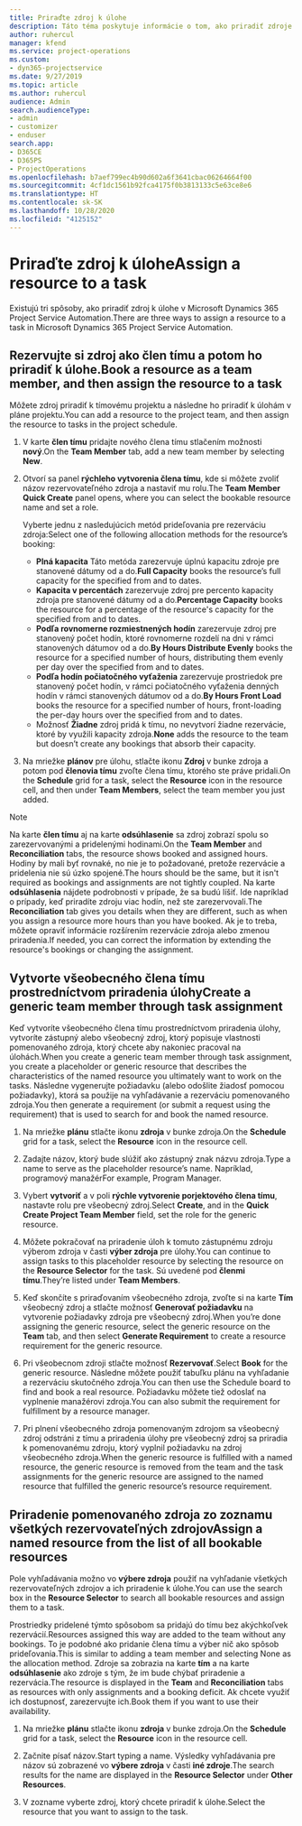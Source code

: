 ```yaml
---
title: Priraďte zdroj k úlohe
description: Táto téma poskytuje informácie o tom, ako priradiť zdroje k úlohám.
author: ruhercul
manager: kfend
ms.service: project-operations
ms.custom:
- dyn365-projectservice
ms.date: 9/27/2019
ms.topic: article
ms.author: ruhercul
audience: Admin
search.audienceType:
- admin
- customizer
- enduser
search.app:
- D365CE
- D365PS
- ProjectOperations
ms.openlocfilehash: b7aef799ec4b90d602a6f3641cbac06264664f00
ms.sourcegitcommit: 4cf1dc1561b92fca4175f0b3813133c5e63ce8e6
ms.translationtype: HT
ms.contentlocale: sk-SK
ms.lasthandoff: 10/28/2020
ms.locfileid: "4125152"
---
```

# <a name="assign-a-resource-to-a-task"></a><span data-ttu-id="1595b-103">Priraďte zdroj k úlohe</span><span class="sxs-lookup"><span data-stu-id="1595b-103">Assign a resource to a task</span></span>

<span data-ttu-id="1595b-104">Existujú tri spôsoby, ako priradiť zdroj k úlohe v Microsoft Dynamics 365 Project Service Automation.</span><span class="sxs-lookup"><span data-stu-id="1595b-104">There are three ways to assign a resource to a task in Microsoft Dynamics 365 Project Service Automation.</span></span>

## <a name="book-a-resource-as-a-team-member-and-then-assign-the-resource-to-a-task"></a><span data-ttu-id="1595b-105">Rezervujte si zdroj ako člen tímu a potom ho priradiť k úlohe.</span><span class="sxs-lookup"><span data-stu-id="1595b-105">Book a resource as a team member, and then assign the resource to a task</span></span>

<span data-ttu-id="1595b-106">Môžete zdroj priradiť k tímovému projektu a následne ho priradiť k úlohám v pláne projektu.</span><span class="sxs-lookup"><span data-stu-id="1595b-106">You can add a resource to the project team, and then assign the resource to tasks in the project schedule.</span></span>

1. <span data-ttu-id="1595b-107">V karte **člen tímu** pridajte nového člena tímu stlačením možnosti **nový**.</span><span class="sxs-lookup"><span data-stu-id="1595b-107">On the **Team Member** tab, add a new team member by selecting **New**.</span></span> 

2. <span data-ttu-id="1595b-108">Otvorí sa panel **rýchleho vytvorenia člena tímu**, kde si môžete zvoliť názov rezervovateľného zdroja a nastaviť mu rolu.</span><span class="sxs-lookup"><span data-stu-id="1595b-108">The **Team Member Quick Create** panel opens, where you can select the bookable resource name and set a role.</span></span> 

    <span data-ttu-id="1595b-109">Vyberte jednu z nasledujúcich metód prideľovania pre rezerváciu zdroja:</span><span class="sxs-lookup"><span data-stu-id="1595b-109">Select one of the following allocation methods for the resource’s booking:</span></span>

    - <span data-ttu-id="1595b-110">**Plná kapacita** Táto metóda zarezervuje úplnú kapacitu zdroje pre stanovené dátumy od a do.</span><span class="sxs-lookup"><span data-stu-id="1595b-110">**Full Capacity** books the resource’s full capacity for the specified from and to dates.</span></span>
    - <span data-ttu-id="1595b-111">**Kapacita v percentách** zarezervuje zdroj pre percento kapacity zdroja pre stanovené dátumy od a do.</span><span class="sxs-lookup"><span data-stu-id="1595b-111">**Percentage Capacity** books the resource for a percentage of the resource's capacity for the specified from and to dates.</span></span>
    - <span data-ttu-id="1595b-112">**Podľa rovnomerne rozmiestnených hodín** zarezervuje zdroj pre stanovený počet hodín, ktoré rovnomerne rozdelí na dni v rámci stanovených dátumov od a do.</span><span class="sxs-lookup"><span data-stu-id="1595b-112">**By Hours Distribute Evenly** books the resource for a specified number of hours, distributing them evenly per day over the specified from and to dates.</span></span>
    - <span data-ttu-id="1595b-113">**Podľa hodín počiatočného vyťaženia** zarezervuje prostriedok pre stanovený počet hodín, v rámci počiatočného vyťaženia denných hodín v rámci stanovených dátumov od a do.</span><span class="sxs-lookup"><span data-stu-id="1595b-113">**By Hours Front Load** books the resource for a specified number of hours, front-loading the per-day hours over the specified from and to dates.</span></span>
    - <span data-ttu-id="1595b-114">Možnosť **Žiadne** zdroj pridá k tímu, no nevytvorí žiadne rezervácie, ktoré by využili kapacity zdroja.</span><span class="sxs-lookup"><span data-stu-id="1595b-114">**None** adds the resource to the team but doesn’t create any bookings that absorb their capacity.</span></span>

3. <span data-ttu-id="1595b-115">Na mriežke **plánov** pre úlohu, stlačte ikonu **Zdroj** v bunke zdroja a potom pod **členovia tímu** zvoľte člena tímu, ktorého ste práve pridali.</span><span class="sxs-lookup"><span data-stu-id="1595b-115">On the **Schedule** grid for a task, select the **Resource** icon in the resource cell, and then under **Team Members**, select the team member you just added.</span></span> 

> [!NOTE]
> <span data-ttu-id="1595b-116">Na karte **člen tímu** aj na karte **odsúhlasenie** sa zdroj zobrazí spolu so zarezervovanými a pridelenými hodinami.</span><span class="sxs-lookup"><span data-stu-id="1595b-116">On the **Team Member** and **Reconciliation** tabs, the resource shows booked and assigned hours.</span></span> <span data-ttu-id="1595b-117">Hodiny by mali byť rovnaké, no nie je to požadované, pretože rezervácie a pridelenia nie sú úzko spojené.</span><span class="sxs-lookup"><span data-stu-id="1595b-117">The hours should be the same, but it isn't required as bookings and assignments are not tightly coupled.</span></span> <span data-ttu-id="1595b-118">Na karte **odsúhlasenia** nájdete podrobnosti v prípade, že sa budú líšiť. Ide napríklad o prípady, keď priradíte zdroju viac hodín, než ste zarezervovali.</span><span class="sxs-lookup"><span data-stu-id="1595b-118">The **Reconciliation** tab gives you details when they are different, such as when you assign a resource more hours than you have booked.</span></span> <span data-ttu-id="1595b-119">Ak je to treba, môžete opraviť informácie rozšírením rezervácie zdroja alebo zmenou priradenia.</span><span class="sxs-lookup"><span data-stu-id="1595b-119">If needed, you can correct the information by extending the resource's bookings or changing the assignment.</span></span>

## <a name="create-a-generic-team-member-through-task-assignment"></a><span data-ttu-id="1595b-120">Vytvorte všeobecného člena tímu prostredníctvom priradenia úlohy</span><span class="sxs-lookup"><span data-stu-id="1595b-120">Create a generic team member through task assignment</span></span>

<span data-ttu-id="1595b-121">Keď vytvoríte všeobecného člena tímu prostredníctvom priradenia úlohy, vytvoríte zástupný alebo všeobecný zdroj, ktorý popisuje vlastnosti pomenovaného zdroja, ktorý chcete aby nakoniec pracoval na úlohách.</span><span class="sxs-lookup"><span data-stu-id="1595b-121">When you create a generic team member through task assignment, you create a placeholder or generic resource that describes the characteristics of the named resource you ultimately want to work on the tasks.</span></span> <span data-ttu-id="1595b-122">Následne vygenerujte požiadavku (alebo odošlite žiadosť pomocou požiadavky), ktorá sa použije na vyhľadávanie a rezerváciu pomenovaného zdroja.</span><span class="sxs-lookup"><span data-stu-id="1595b-122">You then generate a requirement (or submit a request using the requirement) that is used to search for and book the named resource.</span></span>

1. <span data-ttu-id="1595b-123">Na mriežke **plánu** stlačte ikonu **zdroja** v bunke zdroja.</span><span class="sxs-lookup"><span data-stu-id="1595b-123">On the **Schedule** grid for a task, select the **Resource** icon in the resource cell.</span></span>

2. <span data-ttu-id="1595b-124">Zadajte názov, ktorý bude slúžiť ako zástupný znak názvu zdroja.</span><span class="sxs-lookup"><span data-stu-id="1595b-124">Type a name to serve as the placeholder resource’s name.</span></span> <span data-ttu-id="1595b-125">Napríklad, programový manažér</span><span class="sxs-lookup"><span data-stu-id="1595b-125">For example, Program Manager.</span></span>

3. <span data-ttu-id="1595b-126">Vybert **vytvoriť** a v poli **rýchle vytvorenie porjektového člena tímu**, nastavte rolu pre všeobecný zdroj.</span><span class="sxs-lookup"><span data-stu-id="1595b-126">Select **Create**, and in the **Quick Create Project Team Member** field, set the role for the generic resource.</span></span>

4. <span data-ttu-id="1595b-127">Môžete pokračovať na priradenie úloh k tomuto zástupnému zdroju výberom zdroja v časti **výber zdroja** pre úlohy.</span><span class="sxs-lookup"><span data-stu-id="1595b-127">You can continue to assign tasks to this placeholder resource by selecting the resource on the **Resource Selector** for the task.</span></span> <span data-ttu-id="1595b-128">Sú uvedené pod **členmi tímu**.</span><span class="sxs-lookup"><span data-stu-id="1595b-128">They’re listed under **Team Members**.</span></span>

5. <span data-ttu-id="1595b-129">Keď skončíte s priraďovaním všeobecného zdroja, zvoľte si na karte **Tím** všeobecný zdroj a stlačte možnosť **Generovať požiadavku** na vytvorenie požiadavky zdroja pre všeobecný zdroj.</span><span class="sxs-lookup"><span data-stu-id="1595b-129">When you’re done assigning the generic resource, select the generic resource on the **Team** tab, and then select **Generate Requirement** to create a resource requirement for the generic resource.</span></span>

6. <span data-ttu-id="1595b-130">Pri všeobecnom zdroji stlačte možnosť **Rezervovať**.</span><span class="sxs-lookup"><span data-stu-id="1595b-130">Select **Book** for the generic resource.</span></span> <span data-ttu-id="1595b-131">Následne môžete použiť tabuľku plánu na vyhľadanie a rezerváciu skutočného zdroja.</span><span class="sxs-lookup"><span data-stu-id="1595b-131">You can then use the Schedule board to find and book a real resource.</span></span> <span data-ttu-id="1595b-132">Požiadavku môžete tiež odoslať na vyplnenie manažérovi zdroja.</span><span class="sxs-lookup"><span data-stu-id="1595b-132">You can also submit the requirement for fulfillment by a resource manager.</span></span>

7. <span data-ttu-id="1595b-133">Pri plnení všeobecného zdroja pomenovaným zdrojom sa všeobecný zdroj odstráni z tímu a priradenia úlohy pre všeobecný zdroj sa priradia k pomenovanému zdroju, ktorý vyplnil požiadavku na zdroj všeobecného zdroja.</span><span class="sxs-lookup"><span data-stu-id="1595b-133">When the generic resource is fulfilled with a named resource, the generic resource is removed from the team and the task assignments for the generic resource are assigned to the named resource that fulfilled the generic resource’s resource requirement.</span></span>

## <a name="assign-a-named-resource-from-the-list-of-all-bookable-resources"></a><span data-ttu-id="1595b-134">Priradenie pomenovaného zdroja zo zoznamu všetkých rezervovateľných zdrojov</span><span class="sxs-lookup"><span data-stu-id="1595b-134">Assign a named resource from the list of all bookable resources</span></span>

<span data-ttu-id="1595b-135">Pole vyhľadávania možno vo **výbere zdroja** použiť na vyhľadanie všetkých rezervovateľných zdrojov a ich priradenie k úlohe.</span><span class="sxs-lookup"><span data-stu-id="1595b-135">You can use the search box in the **Resource Selector** to search all bookable resources and assign them to a task.</span></span>

<span data-ttu-id="1595b-136">Prostriedky pridelené týmto spôsobom sa pridajú do tímu bez akýchkoľvek rezervácií.</span><span class="sxs-lookup"><span data-stu-id="1595b-136">Resources assigned this way are added to the team without any bookings.</span></span> <span data-ttu-id="1595b-137">To je podobné ako pridanie člena tímu a výber nič ako spôsob prideľovania.</span><span class="sxs-lookup"><span data-stu-id="1595b-137">This is similar to adding a team member and selecting None as the allocation method.</span></span> <span data-ttu-id="1595b-138">Zdroje sa zobrazia na karte **tím** a na karte **odsúhlasenie** ako zdroje s tým, že im bude chýbať priradenie a rezervácia.</span><span class="sxs-lookup"><span data-stu-id="1595b-138">The resource is displayed in the **Team** and **Reconciliation** tabs as resources with only assignments and a booking deficit.</span></span> <span data-ttu-id="1595b-139">Ak chcete využiť ich dostupnosť, zarezervujte ich.</span><span class="sxs-lookup"><span data-stu-id="1595b-139">Book them if you want to use their availability.</span></span>

1. <span data-ttu-id="1595b-140">Na mriežke **plánu** stlačte ikonu **zdroja** v bunke zdroja.</span><span class="sxs-lookup"><span data-stu-id="1595b-140">On the **Schedule** grid for a task, select the **Resource** icon in the resource cell.</span></span>

2. <span data-ttu-id="1595b-141">Začnite písať názov.</span><span class="sxs-lookup"><span data-stu-id="1595b-141">Start typing a name.</span></span> <span data-ttu-id="1595b-142">Výsledky vyhľadávania pre názov sú zobrazené vo **výbere zdroja** v časti **iné zdroje**.</span><span class="sxs-lookup"><span data-stu-id="1595b-142">The search results for the name are displayed in the **Resource Selector** under **Other Resources**.</span></span>

3. <span data-ttu-id="1595b-143">V zozname vyberte zdroj, ktorý chcete priradiť k úlohe.</span><span class="sxs-lookup"><span data-stu-id="1595b-143">Select the resource that you want to assign to the task.</span></span>

